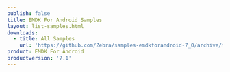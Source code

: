 ```yaml
---
publish: false
title: EMDK For Android Samples
layout: list-samples.html
downloads:
  - title: All Samples
    url: 'https://github.com/Zebra/samples-emdkforandroid-7_0/archive/master.zip'
product: EMDK For Android
productversion: '7.1'
---
```






















